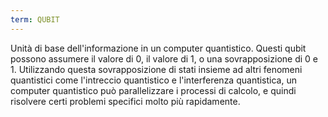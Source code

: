 ```yaml
---
term: QUBIT
---
```


Unità di base dell'informazione in un computer quantistico. Questi qubit possono assumere il valore di 0, il valore di 1, o una sovrapposizione di 0 e 1. Utilizzando questa sovrapposizione di stati insieme ad altri fenomeni quantistici come l'intreccio quantistico e l'interferenza quantistica, un computer quantistico può parallelizzare i processi di calcolo, e quindi risolvere certi problemi specifici molto più rapidamente.